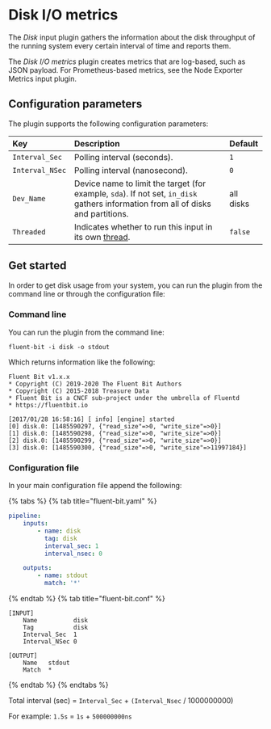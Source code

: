 # Disk I/O metrics

The _Disk_ input plugin gathers the information about the disk throughput of the running system every certain interval of time and reports them.

The _Disk I/O metrics_ plugin creates metrics that are log-based, such as JSON payload. For Prometheus-based metrics, see the Node Exporter Metrics input plugin.

## Configuration parameters

The plugin supports the following configuration parameters:

| Key | Description | Default |
| :--- | :--- | :--- |
| `Interval_Sec` | Polling interval (seconds).  | `1` |
| `Interval_NSec` | Polling interval (nanosecond). | `0` |
| `Dev_Name` | Device name to limit the target (for example, `sda`). If not set, `in_disk` gathers information from all of disks and partitions. | all disks |
| `Threaded` | Indicates whether to run this input in its own [thread](../../administration/multithreading.md#inputs). | `false` |

## Get started

In order to get disk usage from your system, you can run the plugin from the command line or through the configuration file:

### Command line

You can run the plugin from the command line:

```shell
fluent-bit -i disk -o stdout
```

Which returns information like the following:

```text
Fluent Bit v1.x.x
* Copyright (C) 2019-2020 The Fluent Bit Authors
* Copyright (C) 2015-2018 Treasure Data
* Fluent Bit is a CNCF sub-project under the umbrella of Fluentd
* https://fluentbit.io

[2017/01/28 16:58:16] [ info] [engine] started
[0] disk.0: [1485590297, {"read_size"=>0, "write_size"=>0}]
[1] disk.0: [1485590298, {"read_size"=>0, "write_size"=>0}]
[2] disk.0: [1485590299, {"read_size"=>0, "write_size"=>0}]
[3] disk.0: [1485590300, {"read_size"=>0, "write_size"=>11997184}]
```

### Configuration file

In your main configuration file append the following:

{% tabs %}
{% tab title="fluent-bit.yaml" %}

```yaml
pipeline:
    inputs:
        - name: disk
          tag: disk
          interval_sec: 1
          interval_nsec: 0

    outputs:
        - name: stdout
          match: '*'
```

{% endtab %}
{% tab title="fluent-bit.conf" %}

```text
[INPUT]
    Name          disk
    Tag           disk
    Interval_Sec  1
    Interval_NSec 0

[OUTPUT]
    Name   stdout
    Match  *
```

{% endtab %}
{% endtabs %}

Total interval (sec) = `Interval_Sec` + `(Interval_Nsec` / 1000000000)

For example: `1.5s` = `1s` + `500000000ns`